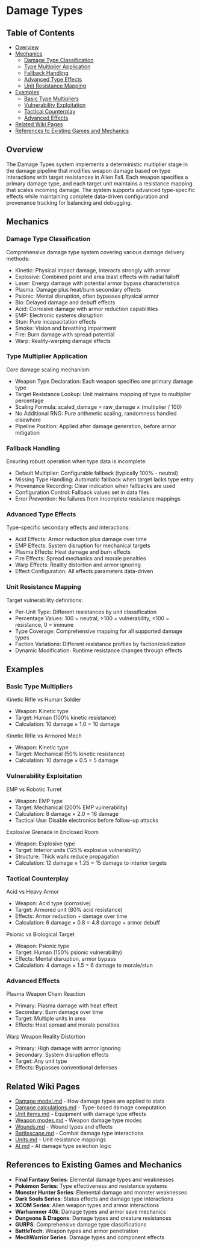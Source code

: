 # Damage Types

## Table of Contents
- [Overview](#overview)
- [Mechanics](#mechanics)
  - [Damage Type Classification](#damage-type-classification)
  - [Type Multiplier Application](#type-multiplier-application)
  - [Fallback Handling](#fallback-handling)
  - [Advanced Type Effects](#advanced-type-effects)
  - [Unit Resistance Mapping](#unit-resistance-mapping)
- [Examples](#examples)
  - [Basic Type Multipliers](#basic-type-multipliers)
  - [Vulnerability Exploitation](#vulnerability-exploitation)
  - [Tactical Counterplay](#tactical-counterplay)
  - [Advanced Effects](#advanced-effects)
- [Related Wiki Pages](#related-wiki-pages)
- [References to Existing Games and Mechanics](#references-to-existing-games-and-mechanics)

## Overview

The Damage Types system implements a deterministic multiplier stage in the damage pipeline that modifies weapon damage based on type interactions with target resistances in Alien Fall. Each weapon specifies a primary damage type, and each target unit maintains a resistance mapping that scales incoming damage. The system supports advanced type-specific effects while maintaining complete data-driven configuration and provenance tracking for balancing and debugging.

## Mechanics

### Damage Type Classification

Comprehensive damage type system covering various damage delivery methods:

- Kinetic: Physical impact damage, interacts strongly with armor
- Explosive: Combined point and area blast effects with radial falloff
- Laser: Energy damage with potential armor bypass characteristics
- Plasma: Damage plus heat/burn secondary effects
- Psionic: Mental disruption, often bypasses physical armor
- Bio: Delayed damage and debuff effects
- Acid: Corrosive damage with armor reduction capabilities
- EMP: Electronic systems disruption
- Stun: Pure incapacitation effects
- Smoke: Vision and breathing impairment
- Fire: Burn damage with spread potential
- Warp: Reality-warping damage effects

### Type Multiplier Application

Core damage scaling mechanism:

- Weapon Type Declaration: Each weapon specifies one primary damage type
- Target Resistance Lookup: Unit maintains mapping of type to multiplier percentage
- Scaling Formula: scaled_damage = raw_damage × (multiplier / 100)
- No Additional RNG: Pure arithmetic scaling, randomness handled elsewhere
- Pipeline Position: Applied after damage generation, before armor mitigation

### Fallback Handling

Ensuring robust operation when type data is incomplete:

- Default Multiplier: Configurable fallback (typically 100% - neutral)
- Missing Type Handling: Automatic fallback when target lacks type entry
- Provenance Recording: Clear indication when fallbacks are used
- Configuration Control: Fallback values set in data files
- Error Prevention: No failures from incomplete resistance mappings

### Advanced Type Effects

Type-specific secondary effects and interactions:

- Acid Effects: Armor reduction plus damage over time
- EMP Effects: System disruption for mechanical targets
- Plasma Effects: Heat damage and burn effects
- Fire Effects: Spread mechanics and morale penalties
- Warp Effects: Reality distortion and armor ignoring
- Effect Configuration: All effects parameters data-driven

### Unit Resistance Mapping

Target vulnerability definitions:

- Per-Unit Type: Different resistances by unit classification
- Percentage Values: 100 = neutral, >100 = vulnerability, <100 = resistance, 0 = immune
- Type Coverage: Comprehensive mapping for all supported damage types
- Faction Variations: Different resistance profiles by faction/civilization
- Dynamic Modification: Runtime resistance changes through effects

## Examples

### Basic Type Multipliers

Kinetic Rifle vs Human Soldier
- Weapon: Kinetic type
- Target: Human (100% kinetic resistance)
- Calculation: 10 damage × 1.0 = 10 damage

Kinetic Rifle vs Armored Mech
- Weapon: Kinetic type
- Target: Mechanical (50% kinetic resistance)
- Calculation: 10 damage × 0.5 = 5 damage

### Vulnerability Exploitation

EMP vs Robotic Turret
- Weapon: EMP type
- Target: Mechanical (200% EMP vulnerability)
- Calculation: 8 damage × 2.0 = 16 damage
- Tactical Use: Disable electronics before follow-up attacks

Explosive Grenade in Enclosed Room
- Weapon: Explosive type
- Target: Interior units (125% explosive vulnerability)
- Structure: Thick walls reduce propagation
- Calculation: 12 damage × 1.25 = 15 damage to interior targets

### Tactical Counterplay

Acid vs Heavy Armor
- Weapon: Acid type (corrosive)
- Target: Armored unit (80% acid resistance)
- Effects: Armor reduction + damage over time
- Calculation: 6 damage × 0.8 = 4.8 damage + armor debuff

Psionic vs Biological Target
- Weapon: Psionic type
- Target: Human (150% psionic vulnerability)
- Effects: Mental disruption, armor bypass
- Calculation: 4 damage × 1.5 = 6 damage to morale/stun

### Advanced Effects

Plasma Weapon Chain Reaction
- Primary: Plasma damage with heat effect
- Secondary: Burn damage over time
- Target: Multiple units in area
- Effects: Heat spread and morale penalties

Warp Weapon Reality Distortion
- Primary: High damage with armor ignoring
- Secondary: System disruption effects
- Target: Any unit type
- Effects: Bypasses conventional defenses

## Related Wiki Pages

- [Damage model.md](../items/Damage%20model.md) - How damage types are applied to stats
- [Damage calculations.md](../items/Damage%20calculations.md) - Type-based damage computation
- [Unit items.md](../items/Unit%20items.md) - Equipment with damage type effects
- [Weapon modes.md](../items/Weapon%20modes.md) - Weapon damage type modes
- [Wounds.md](../units/Wounds.md) - Wound types and effects
- [Battlescape.md](../battlescape/Battlescape.md) - Combat damage type interactions
- [Units.md](../units/Units.md) - Unit resistance mappings
- [AI.md](../ai/AI.md) - AI damage type selection logic

## References to Existing Games and Mechanics

- **Final Fantasy Series**: Elemental damage types and weaknesses
- **Pokémon Series**: Type effectiveness and resistance systems
- **Monster Hunter Series**: Elemental damage and monster weaknesses
- **Dark Souls Series**: Status effects and damage type interactions
- **XCOM Series**: Alien weapon types and armor interactions
- **Warhammer 40k**: Damage types and armor save mechanics
- **Dungeons & Dragons**: Damage types and creature resistances
- **GURPS**: Comprehensive damage type classifications
- **BattleTech**: Weapon types and armor penetration
- **MechWarrior Series**: Damage types and component effects

